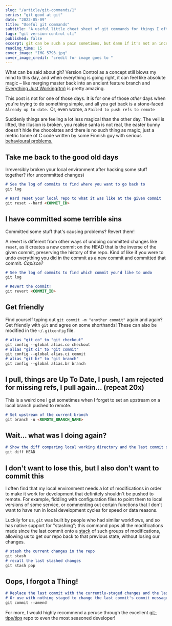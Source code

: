 ```yaml
---
slug: "/article/git-commands/1"
series: "git good at git"
date: "2022-05-09"
title: "Useful git commands"
subtitle: "A useful little cheat sheet of git commands for things I often have trouble with"
tags: "git version-control cli"
published: false
excerpt: git can be such a pain sometimes, but damn if it's not an incredible tool.
reading_time: 15
cover_image: "IMG_5793.jpg"
cover_image_credit: "credit for image goes to "
---
```



What can be said about git? Version Control as a concept still blows my mind to this day, and when everything is going right, it can feel like absolute magic – like merging master back into an ancient feature branch and [Everything Just Working(tm)](https://www.youtube.com/watch?v=nVqcxarP9J4) is pretty amazing.

This post is not for one of those days. It is for one of those *other* days when you're trying to do something simple, and all you get back is a stone-faced `Already up to date.` Or, even worse, a `Failed to push refs to remote`

Suddenly things are feeling a lot less magical than the other day. The veil is lifted, the illusion is broken, you realise santa is not real, the easter bunny doesn't hide the  chocolates and there is no such thing as magic; just a metric tonne of C code written by some Finnish guy with serious [behavioural problems.](https://www.newyorker.com/science/elements/after-years-of-abusive-e-mails-the-creator-of-linux-steps-aside)


## Take me back to the good old days

Irreversibly broken your local environment after hacking some stuff together? (for uncommitted changes)

```markdown
# See the log of commits to find where you want to go back to
git log

# Hard reset your local repo to what it was like at the given commit
git reset --hard <COMMIT_ID>
```


## I have committed some terrible sins

Committed some stuff that's causing problems? Revert them!

A revert is different from other ways of undoing committed changes like `reset`, as it creates a new commit on the HEAD that is the inverse of the given commit, preserving the history of the repo. Kind of like if you were to undo everything you did in the commit as a new commit and committed that commit. *Capisce?*

```markdown
# See the log of commits to find which commit you'd like to undo
git log

# Revert the commit!
git revert <COMMIT_ID>
```


## Get friendly

Find yourself typing out `git commit -m "another commit"` again and again? Get friendly with `git` and agree on some shorthands!
These can also be modified in the `~/.gitconfig` file.

```markdown
# alias "git co" to "git checkout"
git config --global alias.co checkout
# alias "git ci" to "git commit"
git config --global alias.ci commit
# alias "git br" to "git branch"
git config --global alias.br branch
```


## I pull, things are Up To Date, I push, I am rejected for missing refs, I pull again... (repeat 20x)

This is a weird one I get sometimes when I forget to set an upstream on a local branch pushed to remote.

```markdown
# Set upstream of the current branch
git branch -u <REMOTE_BRANCH_NAME>
```


## Wait... what was I doing again?

```markdown
# Show the diff comparing local working directory and the last commit on the current branch
git diff HEAD
```


## I don't want to lose this, but I also don't want to commit this

I often find that my local environment needs a lot of modifications in order to make it work for development that definitely shouldn't be pushed to remote. For example, fiddling with configuration files to point them to local versions of some service, or commenting out certain functions that I don't want to have run in local development cycles for speed or data reasons.

Luckily for us, `git` was built by people who had similar workflows, and so has native support for "stashing"; this command pops all the modifications made since the last commit onto a [stack](https://en.wikipedia.org/wiki/Stack_(abstract_data_type)) of such groups of modifications, allowing us to get our repo back to that previous state, without losing our changes.

```markdown
# stash the current changes in the repo
git stash
# recall the last stashed changes
git stash pop
```


## Oops, I forgot a Thing!

```markdown
# Replace the last commit with the currently-staged changes and the last commit together in one commit.
# Or use with nothing staged to change the last commit's commit message.
git commit --amend
```

For more, I would highly recommend a peruse through the excellent [git-tips/tips](https://github.com/git-tips/tips) repo to even the most seasoned developer!